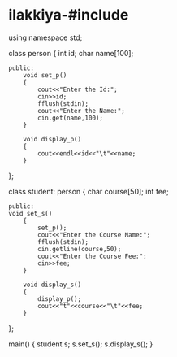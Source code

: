 # ilakkiya-#include<iostream>
using namespace std;
 
class person
{
    int id;
    char name[100];
   
    public:
        void set_p()
        {
            cout<<"Enter the Id:";
            cin>>id;
            fflush(stdin);
            cout<<"Enter the Name:";
            cin.get(name,100);
        }
   
        void display_p()
        {
            cout<<endl<<id<<"\t"<<name;
        }
};
 
class student: person
{
    char course[50];
    int fee;
     
    public:
    void set_s()
        {
            set_p();
            cout<<"Enter the Course Name:";
            fflush(stdin);
            cin.getline(course,50);
            cout<<"Enter the Course Fee:";
            cin>>fee;
        }
         
        void display_s()
        {
            display_p();
            cout<<"t"<<course<<"\t"<<fee;
        }
};
 
main()
{
    student s;
    s.set_s();
    s.display_s();
}
